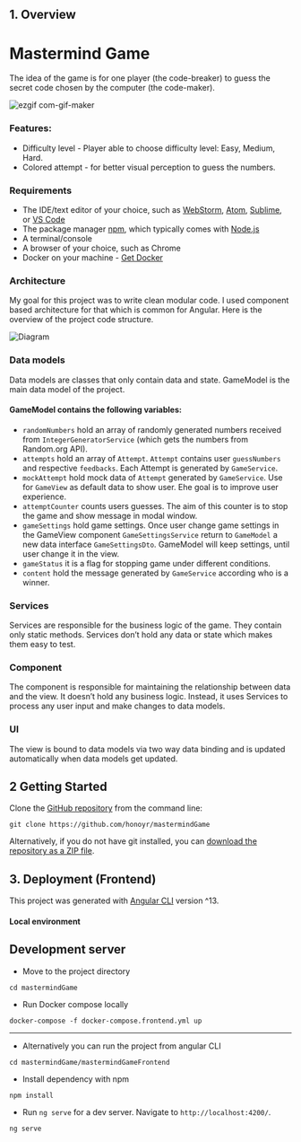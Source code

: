 
## 1. Overview

Mastermind Game
============
The idea of the game is for one player (the code-breaker) to guess the secret code chosen by the computer (the code-maker).

![ezgif com-gif-maker](gif)
### Features:
- Difficulty level - Player able to choose difficulty level: Easy, Medium, Hard.
- Colored attempt - for better visual perception to guess the numbers.

### Requirements

- The IDE/text editor of your choice, such as  [WebStorm](https://www.jetbrains.com/webstorm),  [Atom](https://atom.io/),  [Sublime](https://www.sublimetext.com/), or  [VS Code](https://code.visualstudio.com/)
- The package manager  [npm](https://www.npmjs.com/), which typically comes with  [Node.js](https://nodejs.org/en/)
- A terminal/console
- A browser of your choice, such as Chrome
- Docker on your machine - [Get Docker](https://docs.docker.com/get-docker/)

### Architecture

My goal for this project was to write clean modular code. I used component based architecture for that which is common for Angular. Here is the overview of the project code structure.

![Diagram](https://lucid.app/publicSegments/view/222c51e0-ef61-4308-b2fe-3eb43c037ccd/image.png)

### Data models
Data models are classes that only contain data and state. GameModel is the main data model of the project.

#### GameModel contains the following variables:
- ```randomNumbers``` hold an array of randomly generated numbers received from ```IntegerGeneratorService``` (which gets the numbers from Random.org API).
- ```attempts``` hold an array of ```Attempt```. ```Attempt``` contains user ```guessNumbers``` and respective ```feedbacks```. Each Attempt is generated by ```GameService```.
- ```mockAttempt``` hold mock data of ```Attempt``` generated by ```GameService```. Use for ```GameView``` as default data to show user. Еhe goal is to improve user experience.
- ```attemptCounter``` counts users guesses. The aim of this counter is to stop the game and show message in modal window.
- ```gameSettings``` hold game settings. Once user change game settings in the GameView component ```GameSettingsService``` return to ```GameModel``` a new data interface ```GameSettingsDto```. GameModel will keep settings, until user change it in the view.
- ```gameStatus``` it is a flag for stopping game under different conditions.
- ```content``` hold the message generated by ```GameService``` according who is a winner.
### Services
Services are responsible for the business logic of the game. They contain only static methods. Services don’t hold any data or state which makes them easy to test.

### Component
The component is responsible for maintaining the relationship between data and the view. It doesn’t hold any business logic. Instead, it uses Services to process any user input and make changes to data models.

### UI
The view is bound to data models via two way data binding and is updated automatically when data models get updated.

## 2 Getting Started

Clone the [GitHub repository](https://github.com/honoyr/mastermindGame)  from the command line:
```
git clone https://github.com/honoyr/mastermindGame
```
Alternatively, if you do not have git installed, you can  [download the repository as a ZIP file](https://github.com/honoyr/leader_talks/archive/main.zip).

## 3. Deployment (Frontend)

This project was generated with [Angular CLI](https://github.com/angular/angular-cli) version ^13.

#### Local environment

## Development server
- Move to the project directory
```
cd mastermindGame

```
- Run Docker compose locally
```
docker-compose -f docker-compose.frontend.yml up

```
-----------
- Alternatively you can run the project from angular CLI
```
cd mastermindGame/mastermindGameFrontend

```
- Install dependency with npm
```
npm install

```
- Run `ng serve` for a dev server. Navigate to `http://localhost:4200/`.
```
ng serve

```

